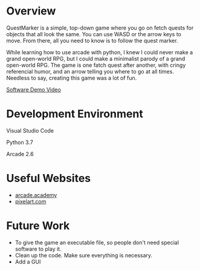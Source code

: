 # Overview
QuestMarker is a simple, top-down game where you go on fetch quests for objects that all look the same. You can use WASD or the arrow keys
to move. From there, all you need to know is to follow the quest marker.

While learning how to use arcade with python, I knew I could never make a grand open-world RPG, but I could make a minimalist parody of 
a grand open-world RPG. The game is one fatch quest after another, with cringy referencial humor, and an arrow telling you where to go at
all times. Needless to say, creating this game was a lot of fun.

[Software Demo Video](https://youtu.be/9bjV2IWqbDo)

# Development Environment

Visual Studio Code

Python 3.7

Arcade 2.6

# Useful Websites

* [arcade.academy](https://api.arcade.academy/en/latest/index.html)
* [pixelart.com](https://www.pixilart.com/draw)

# Future Work

* To give the game an executable file, so people don't need special software to play it.
* Clean up the code. Make sure everything is necessary.
* Add a GUI
